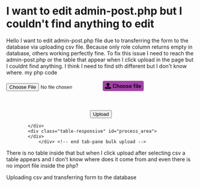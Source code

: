 
# I want to edit admin-post.php but I couldn't find anything to edit

Hello I want to edit admin-post.php file due to transferring the form to the database via uploading csv file. Because only role column returns empty in database, others working perfectly fine. To fix this issue I need to reach the admin-post.php or the table that appear when I click upload in the page but I couldnt find anything. I think I need to find sth different but I don't know where.
my php code
            <div class="row" id="upload_area">
              <form method="post" id="upload_form" enctype="multipart/form-data" action="'.admin_url('admin-post.php').'">
                <input type="hidden" name="action" value="save_csv_mapping"/>
                <div class="custom-file">
                        <input type="file" id="empl-file" name="empl-file" class="custom-file-input" id="empl-file" aria-describedby="empl-file" onchange="getFilename(this)">
                        <label class="empl-file-label" for="empl-file" >
                        <svg
          aria-hidden="true"
          focusable="false"
          data-prefix="fas"
          data-icon="upload"
          class="svg-inline--fa fa-upload fa-w-16"
          role="img"
          xmlns="http://www.w3.org/2000/svg"
          viewBox="0 0 512 512"
        >
          <path
            fill="currentColor"
            d="M296 384h-80c-13.3 0-24-10.7-24-24V192h-87.7c-17.8 0-26.7-21.5-14.1-34.1L242.3 5.7c7.5-7.5 19.8-7.5 27.3 0l152.2 152.2c12.6 12.6 3.7 34.1-14.1 34.1H320v168c0 13.3-10.7 24-24 24zm216-8v112c0 13.3-10.7 24-24 24H24c-13.3 0-24-10.7-24-24V376c0-13.3 10.7-24 24-24h136v8c0 30.9 25.1 56 56 56h80c30.9 0 56-25.1 56-56v-8h136c13.3 0 24 10.7 24 24zm-124 88c0-11-9-20-20-20s-20 9-20 20 9 20 20 20 20-9 20-20zm64 0c0-11-9-20-20-20s-20 9-20 20 9 20 20 20 20-9 20-20z"
          ></path>
        </svg>
        <span>Choose file</span></label>
        <style>
.empl-file-label {
  cursor: pointer;
  display: inline-flex;
  align-items: center;
  border-radius: 4px;
  font-size: 14px;
  font-weight: 600;
  color: #000000;
  font-size: 14px;
  padding: 5px 6px;
  background-color: #A542A8;
  box-shadow: 0px 0px 2px rgba(0, 0, 0, 0.25);
}
.empl-file-label svg {
  height: 16px;
  margin-right: 4px;
}
</style>
                      </div>
                <br /><br /><br />
                <div class="col-md-12" align="center">
                  <input type="submit" name="upload_file" id="upload_file" class="btn btn-primary" value="Upload"/>
                </div>
              </form>
              
            </div>
            <div class="table-responsive" id="process_area">
            </div>
                </div> <!-- end tab-pane bulk upload -->

There is no table inside that but when I click upload after selecting csv a table appears and I don't know where does it come from and even there is no import file inside the php?

Uploading csv and transferring form to the database

        